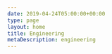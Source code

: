 ```yaml
---
date: 2019-04-24T05:00:00+00:00
type: page
layout: home
title: Engineering
metaDescription: engineering
---
```

